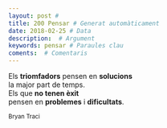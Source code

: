 ```yaml
---
layout: post #
title: 200 Pensar # Generat automàticament
date: 2018-02-25 # Data
description:  # Argument
keywords: pensar # Paraules clau
coments:  # Comentaris
---
```


Els **triomfadors** pensen en **solucions** <br />
la major part de temps. <br />
Els que **no tenen èxit** <br />
pensen en **problemes** i **dificultats**. <br />

<small>Bryan Traci</small>
